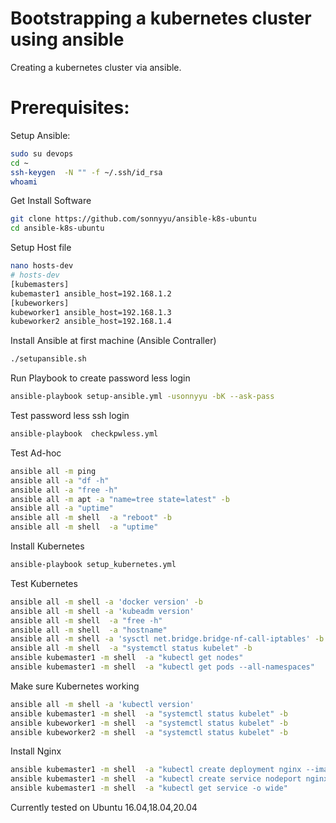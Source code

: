# Bootstrapping a kubernetes cluster using ansible
 
 Creating a kubernetes cluster via ansible.
# Prerequisites:
Setup Ansible:
```sh
sudo su devops
cd ~
ssh-keygen  -N "" -f ~/.ssh/id_rsa
whoami
```
Get Install Software
```sh
git clone https://github.com/sonnyyu/ansible-k8s-ubuntu
cd ansible-k8s-ubuntu
```
Setup Host file
```sh
nano hosts-dev
# hosts-dev
[kubemasters]
kubemaster1 ansible_host=192.168.1.2
[kubeworkers]
kubeworker1 ansible_host=192.168.1.3
kubeworker2 ansible_host=192.168.1.4
```
Install Ansible at first machine (Ansible Contraller)
```sh
./setupansible.sh
```
Run Playbook to create password less login 
```sh
ansible-playbook setup-ansible.yml -usonnyyu -bK --ask-pass 
```
Test password less ssh login
```sh
ansible-playbook  checkpwless.yml
```
Test Ad-hoc 
```sh
ansible all -m ping
ansible all -a "df -h" 
ansible all -a "free -h"
ansible all -m apt -a "name=tree state=latest" -b
ansible all -a "uptime"
ansible all -m shell  -a "reboot" -b
ansible all -m shell  -a "uptime"
```
Install Kubernetes
```sh
ansible-playbook setup_kubernetes.yml
```
Test Kubernetes
```sh
ansible all -m shell -a 'docker version' -b
ansible all -m shell -a 'kubeadm version' 
ansible all -m shell  -a "free -h"
ansible all -m shell  -a "hostname"
ansible all -m shell -a 'sysctl net.bridge.bridge-nf-call-iptables' -b
ansible all -m shell  -a "systemctl status kubelet" -b
ansible kubemaster1 -m shell  -a "kubectl get nodes" 
ansible kubemaster1 -m shell  -a "kubectl get pods --all-namespaces"
```
Make sure Kubernetes working
```sh
ansible all -m shell -a 'kubectl version' 
ansible kubemaster1 -m shell  -a "systemctl status kubelet" -b
ansible kubeworker1 -m shell  -a "systemctl status kubelet" -b
ansible kubeworker2 -m shell  -a "systemctl status kubelet" -b 
```
Install Nginx
```sh
ansible kubemaster1 -m shell  -a "kubectl create deployment nginx --image=nginx" 
ansible kubemaster1 -m shell  -a "kubectl create service nodeport nginx --tcp=80:80" 
ansible kubemaster1 -m shell  -a "kubectl get service -o wide"
```
Currently tested on Ubuntu 16.04,18.04,20.04
